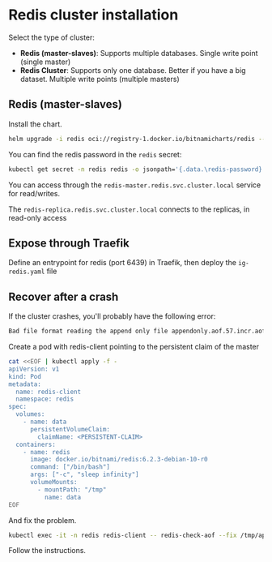 # Redis cluster installation

Select the type of cluster:

- **Redis (master-slaves)**: Supports multiple databases. Single write point (single master)
- **Redis Cluster**: Supports only one database. Better if you have a big dataset. Multiple write points (multiple masters)

## Redis (master-slaves)

Install the chart.

```bash
helm upgrade -i redis oci://registry-1.docker.io/bitnamicharts/redis --namespace redis --create-namespace --set master.persistence.accessModes={ReadWriteMany} --set master.persistence.storageClass=longhorn --set replica.persistence.accessModes={ReadWriteMany} --set replica.persistence.storageClass=longhorn --set metrics.enabled=true --set metrics.serviceMonitor.enabled=true  --set metrics.serviceMonitor.additionalLabels.release=kube-prometheus-stack
```

You can find the redis password in the `redis` secret:

```bash
kubectl get secret -n redis redis -o jsonpath='{.data.\redis-password}' | base64 -d
```

You can access through the `redis-master.redis.svc.cluster.local` service for read/writes.

The `redis-replica.redis.svc.cluster.local` connects to the replicas, in read-only access

## Expose through Traefik

Define an entrypoint for redis (port 6439) in Traefik, then deploy the `ig-redis.yaml` file


## Recover after a crash

If the cluster crashes, you'll probably have the following error:

```bash
Bad file format reading the append only file appendonly.aof.57.incr.aof: make a backup of your AOF file, then use ./redis-check-aof --fix <filename.manifest>
```

Create a pod with redis-client pointing to the persistent claim of the master

```bash
cat <<EOF | kubectl apply -f -
apiVersion: v1
kind: Pod
metadata:
  name: redis-client
  namespace: redis
spec:
  volumes:
    - name: data
      persistentVolumeClaim:
        claimName: <PERSISTENT-CLAIM>
  containers:
    - name: redis
      image: docker.io/bitnami/redis:6.2.3-debian-10-r0
      command: ["/bin/bash"]
      args: ["-c", "sleep infinity"]
      volumeMounts:
        - mountPath: "/tmp"
          name: data
EOF
```

And fix the problem.

```bash
kubectl exec -it -n redis redis-client -- redis-check-aof --fix /tmp/appendonlydir/appendonly.aof.57.incr.aof
```

Follow the instructions.
